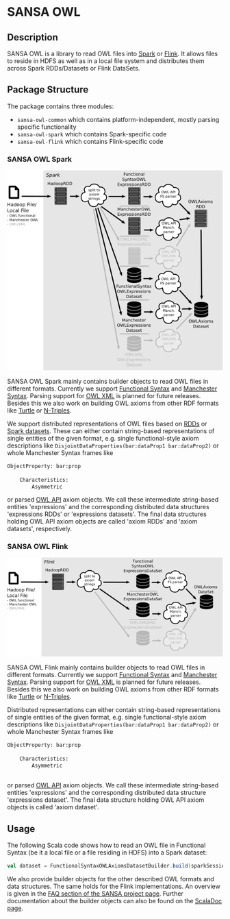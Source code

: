 # SANSA OWL

## Description

<a name="description"></a>
SANSA OWL is a library to read OWL files into [Spark](https://spark.apache.org) or [Flink](https://flink.apache.org). It allows files to reside in HDFS as well as in a local file system and distributes them across Spark RDDs/Datasets or Flink DataSets.

## Package Structure

The package contains three modules:

- `sansa-owl-common` which contains platform-independent, mostly parsing specific functionality
- `sansa-owl-spark` which contains Spark-specific code
- `sansa-owl-flink` which contains Flink-specific code

### SANSA OWL Spark
![SANSA OWL Spark package structure](sansa-owl-spark/src/main/doc/png/structure.png)

SANSA OWL Spark mainly contains builder objects to read OWL files in different formats. Currently we support [Functional Syntax](https://www.w3.org/TR/owl2-syntax/) and [Manchester Syntax](https://www.w3.org/TR/owl2-manchester-syntax/). Parsing support for [OWL XML](https://www.w3.org/TR/owl-xmlsyntax/) is planned for future releases. Besides this we also work on building OWL axioms from other RDF formats like [Turtle](https://www.w3.org/TR/turtle/) or [N-Triples](https://www.w3.org/TR/n-triples/).

We support distributed representations of OWL files based on [RDDs](http://spark.apache.org/docs/latest/programming-guide.html#resilient-distributed-datasets-rdds) or [Spark datasets](http://spark.apache.org/docs/latest/sql-programming-guide.html#datasets-and-dataframes). These can either contain string-based representations of single entities of the given format, e.g. single functional-style axiom descriptions like `DisjointDataProperties(bar:dataProp1 bar:dataProp2)` or whole Manchester Syntax frames like
```
ObjectProperty: bar:prop

    Characteristics:
        Asymmetric

```
or parsed [OWL API](http://owlapi.sourceforge.net/) axiom objects. We call these intermediate string-based entities 'expressions' and the corresponding distributed data structures 'expressions RDDs' or 'expressions datasets'. The final data structures holding OWL API axiom objects are called 'axiom RDDs' and 'axiom datasets', respectively.

### SANSA OWL Flink
![SANSA OWL Flink package structure](sansa-owl-flink/src/main/doc/png/structure.png)

SANSA OWL Flink mainly contains builder objects to read OWL files in different formats. Currently we support [Functional Syntax](https://www.w3.org/TR/owl2-syntax/) and [Manchester Syntax](https://www.w3.org/TR/owl2-manchester-syntax/). Parsing support for [OWL XML](https://www.w3.org/TR/owl-xmlsyntax/) is planned for future releases. Besides this we also work on building OWL axioms from other RDF formats like [Turtle](https://www.w3.org/TR/turtle/) or [N-Triples](https://www.w3.org/TR/n-triples/).

Distributed representations can either contain string-based representations of single entities of the given format, e.g. single functional-style axiom descriptions like `DisjointDataProperties(bar:dataProp1 bar:dataProp2)` or whole Manchester Syntax frames like
```
ObjectProperty: bar:prop

    Characteristics:
        Asymmetric
        
```
or parsed [OWL API](http://owlapi.sourceforge.net/) axiom objects. We call these intermediate string-based entities 'expressions' and the corresponding distributed data structure 'expressions dataset'. The final data structure holding OWL API axiom objects is called 'axiom dataset'.

## Usage

The following Scala code shows how to read an OWL file in Functional Syntax (be it a local file or a file residing in HDFS) into a Spark dataset:
```scala
val dataset = FunctionalSyntaxOWLAxiomsDatasetBuilder.build(sparkSession, "path/to/functional/syntax/file.owl")
```
We also provide builder objects for the other described OWL formats and data structures. The same holds for the Flink implementations. An overview is given in the [FAQ section of the SANSA project page](http://sansa-stack.net/faq/#owl-processing). Further documentation about the builder objects can also be found on the [ScalaDoc page](http://sansa-stack.net/scaladocs/).
